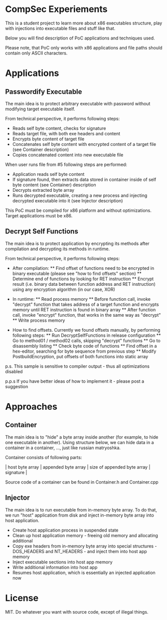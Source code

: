 # CompSec Experiements #

This is a student project to learn more about x86 executables structure, play with injections into executable files and stuff like that.

Below you will find description of PoC applications and techniques used.

Please note, that PoC only works with x86 applications and file paths should contain only ASCII characters.


# Applications #
## Passwordify Executable ##

The main idea is to protect arbitrary executable with password without modifying target executable itself.

From technical perspective, it performs following steps:
 * Reads self byte content, checks for signature
 * Reads target file, with both exe headers and content
 * Encrypts byte content of target file
 * Concatenates self byte content with encrypted content of a target file (see Container description)
 * Copies concatenated content into new executable file

When user runs file from #5 following steps are performed:
 * Application reads self byte content
 * If signature found, then extracts data stored in container inside of self byte content (see Container) description
 * Decrypts extracted byte array
 * Runs decrypted executable, creating a new process and injecting decrypted executable into it (see Injector description)

This PoC must be compiled for x86 platform and without optimizations. Target applications must be x86.

## Decrypt Self Functions ##

The main idea is to protect application by encrypting its methods after compilation and decrypting its methods in runtime.

From technical perspective, it performs following steps:
* After compilation:
** Find offset of functions need to be encrypted in binary executable (please see "how to find offsets" section)
** Determine end of functions by looking for RET instruction
** Encrypt result (i.e. binary data between function address and RET instruction) using any encryption algorithm (in our case, XOR)

* In runtime:
** Read process memory
** Before function call, invoke "decrypt" function that takes address of a target function and encrypts memory until RET instruction is found in binary array 
** After function call, invoke "encrypt" function, that works in the same way as "decrypt"
** Write process memory

* How to find offsets. Currently we found offsets manually, by performing following steps:
** Run DecryptSelfFunctions in release configuration
** Go to method01 / method02 calls, skipping "decrypt" functions
** Go to disassembly listing
** Check byte code of functions
** Find offset in a hex-editor, searching for byte sequence from previous step
** Modify PostbuildEncryption, put offsets of both functions into static array

p.s.
This sample is sensitive to compiler output - thus all optimizations disabled

p.p.s
If you have better ideas of how to implement it - please post a suggestion


# Approaches #
## Container ##

The main idea is to "hide" a byte array inside another (for example, to hide one executable in another).
Using structure below, we can hide data in a container in a container, ..., just like russian matryoshka.

Container consists of following parts:

| host byte array | appended byte array | size of appended byte array | signature |

Source code of a container can be found in Container.h and Container.cpp

## Injector ##

The main idea is to run executable from in-memory byte array. To do that, we run "host" application from disk and inject in-memory byte array into host application.

* Create host application process in suspended state
* Clean up host application memory - freeing old memory and allocating additional
* Copy exe headers from in-memory byte array into special structures - DOS_HEADERS and NT_HEADERS - and inject them into host app memory
* Inject executable sections into host app memory
* Write additional information into host app
* Resumes host application, which is essentially an injected application now


# License #
MIT. Do whatever you want with source code, except of illegal things.